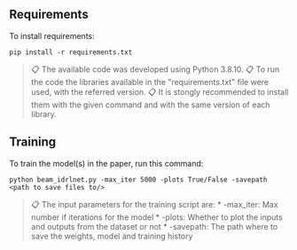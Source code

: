 ## Requirements

To install requirements:

```setup
pip install -r requirements.txt
```

>📋  The available code was developed using Python 3.8.10.
>📋  To run the code the libraries available in the "requirements.txt" file were used, with the referred version.
>📋  It is stongly recommended to install them with the given command and with the same version of each library.

## Training

To train the model(s) in the paper, run this command:

```train
python beam_idrlnet.py -max_iter 5000 -plots True/False -savepath <path to save files to/>
```
>📋 The input parameters for the training script are:
    	* -max_iter: Max number if iterations for the model
   	* -plots: Whether to plot the inputs and outputs from the dataset or not
	* -savepath: The path where to save the weights, model and training history

    


